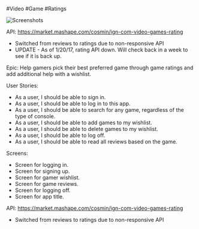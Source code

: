 #Video #Game #Ratings

![Screenshots]()

API:
https://market.mashape.com/cosmin/ign-com-video-games-rating
- Switched from reviews to ratings due to non-responsive API
- UPDATE - As of 1/20/17, rating API down. Will check back in a week to see if it is back up.

Epic: Help gamers pick their best preferred game through game ratings and add additional help with a wishlist.

User Stories:
- As a user, I should be able to sign in.
- As a user, I should be able to log in to this app.
- As a user, I should be able to search for any game, regardless of the type of console.
- As a user, I should be able to add games to my wishlist.
- As a user, I should be able to delete games to my wishlist.
- As a user, I should be able to log off.
- As a user, I should be able to read all reviews based on the game.

Screens:
- Screen for logging in.
- Screen for signing up.
- Screen for gamer wishlist.
- Screen for game reviews.
- Screen for logging off.
- Screen for app title.

API:
https://market.mashape.com/cosmin/ign-com-video-games-rating
- Switched from reviews to ratings due to non-responsive API

